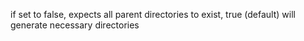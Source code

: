 if set to false, expects all parent directories to exist, true (default) will generate necessary directories